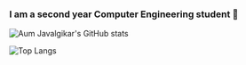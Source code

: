 ### I am a second year Computer Engineering student 👋

<!--
**AumJavalgikar/AumJavalgikar** is a ✨ _special_ ✨ repository because its `README.md` (this file) appears on your GitHub profile.

Here are some ideas to get you started:

- 🔭 I’m currently working on ...
- 🌱 I’m currently learning ...
- 👯 I’m looking to collaborate on ...
- 🤔 I’m looking for help with ...
- 💬 Ask me about ...
- 📫 How to reach me: ...
- 😄 Pronouns: ...
- ⚡ Fun fact: ...
-->

![Aum Javalgikar's GitHub stats](https://github-readme-stats.vercel.app/api?username=AumJavalgikar&show_icons=true&custom_title=Aum%20Javalgikar's%20GitHub%20stats&bg_color=30,02d6c9,9efd38,79e802,1efd87,02d6c9)

![Top Langs](https://github-readme-stats.vercel.app/api/top-langs/?username=AumJavalgikar)
